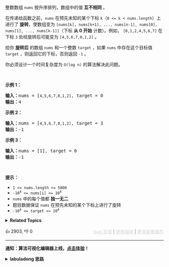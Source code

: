 <p>整数数组 <code>nums</code> 按升序排列，数组中的值 <strong>互不相同</strong> 。</p>

<p>在传递给函数之前，<code>nums</code> 在预先未知的某个下标 <code>k</code>（<code>0 &lt;= k &lt; nums.length</code>）上进行了 <strong>旋转</strong>，使数组变为 <code>[nums[k], nums[k+1], ..., nums[n-1], nums[0], nums[1], ..., nums[k-1]]</code>（下标 <strong>从 0 开始</strong> 计数）。例如， <code>[0,1,2,4,5,6,7]</code> 在下标 <code>3</code> 处经旋转后可能变为&nbsp;<code>[4,5,6,7,0,1,2]</code> 。</p>

<p>给你 <strong>旋转后</strong> 的数组 <code>nums</code> 和一个整数 <code>target</code> ，如果 <code>nums</code> 中存在这个目标值 <code>target</code> ，则返回它的下标，否则返回&nbsp;<code>-1</code>&nbsp;。</p>

<p>你必须设计一个时间复杂度为 <code>O(log n)</code> 的算法解决此问题。</p>

<p>&nbsp;</p>

<p><strong>示例 1：</strong></p>

<pre>
<strong>输入：</strong>nums = [<span><code>4,5,6,7,0,1,2]</code></span>, target = 0
<strong>输出：</strong>4
</pre>

<p><strong>示例&nbsp;2：</strong></p>

<pre>
<strong>输入：</strong>nums = [<span><code>4,5,6,7,0,1,2]</code></span>, target = 3
<strong>输出：</strong>-1</pre>

<p><strong>示例 3：</strong></p>

<pre>
<strong>输入：</strong>nums = [1], target = 0
<strong>输出：</strong>-1
</pre>

<p>&nbsp;</p>

<p><strong>提示：</strong></p>

<ul> 
 <li><code>1 &lt;= nums.length &lt;= 5000</code></li> 
 <li><code>-10<sup>4</sup> &lt;= nums[i] &lt;= 10<sup>4</sup></code></li> 
 <li><code>nums</code> 中的每个值都 <strong>独一无二</strong></li> 
 <li>题目数据保证 <code>nums</code> 在预先未知的某个下标上进行了旋转</li> 
 <li><code>-10<sup>4</sup> &lt;= target &lt;= 10<sup>4</sup></code></li> 
</ul>

<details><summary><strong>Related Topics</strong></summary>数组 | 二分查找</details><br>

<div>👍 2903, 👎 0<span style='float: right;'><span style='color: gray;'><a href='https://github.com/labuladong/fucking-algorithm/discussions/939' target='_blank' style='color: lightgray;text-decoration: underline;'>bug 反馈</a> | <a href='https://labuladong.gitee.io/article/fname.html?fname=jb插件简介' target='_blank' style='color: lightgray;text-decoration: underline;'>使用指南</a> | <a href='https://labuladong.online/algo/images/others/%E5%85%A8%E5%AE%B6%E6%A1%B6.jpg' target='_blank' style='color: lightgray;text-decoration: underline;'>更多配套插件</a></span></span></div>

<div id="labuladong"><hr>

**通知：算法可视化编辑器上线，[点击体验](https://labuladong.online/algo/intro/visualize/)！**

<details><summary><strong>labuladong 思路</strong></summary>

<!-- vip -->
<!-- i_62b43720e4b07bd2d7b1b6dd -->

本题思路为 labuladong 网站会员专属，请 [点击这里](https://labuladong.online/algo/intro/site-vip/) 购买会员并查看各个插件的解锁方法。

若之前已经购买会员并成功解锁，现在却突然出现这个问题，请尝试重新手动刷新插件数据，操作方法见 [这里](https://labuladong.online/algo/intro/site-vip/)。

若依然无法解决问题，可以在 [会员购买页](https://labuladong.online/algo/intro/site-vip/) 文末加我微信直接反馈，如是 bug 我会立即修复。</details>
</div>

